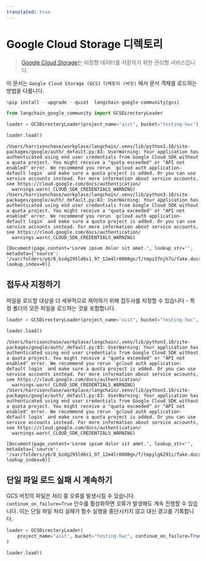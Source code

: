 ```yaml
---
translated: true
---
```


# Google Cloud Storage 디렉토리

>[Google Cloud Storage](https://en.wikipedia.org/wiki/Google_Cloud_Storage)는 비정형 데이터를 저장하기 위한 관리형 서비스입니다.

이 문서는 `Google Cloud Storage (GCS) 디렉토리 (버킷)` 에서 문서 객체를 로드하는 방법을 다룹니다.

```python
%pip install --upgrade --quiet  langchain-google-community[gcs]
```

```python
from langchain_google_community import GCSDirectoryLoader
```

```python
loader = GCSDirectoryLoader(project_name="aist", bucket="testing-hwc")
```

```python
loader.load()
```

```output
/Users/harrisonchase/workplace/langchain/.venv/lib/python3.10/site-packages/google/auth/_default.py:83: UserWarning: Your application has authenticated using end user credentials from Google Cloud SDK without a quota project. You might receive a "quota exceeded" or "API not enabled" error. We recommend you rerun `gcloud auth application-default login` and make sure a quota project is added. Or you can use service accounts instead. For more information about service accounts, see https://cloud.google.com/docs/authentication/
  warnings.warn(_CLOUD_SDK_CREDENTIALS_WARNING)
/Users/harrisonchase/workplace/langchain/.venv/lib/python3.10/site-packages/google/auth/_default.py:83: UserWarning: Your application has authenticated using end user credentials from Google Cloud SDK without a quota project. You might receive a "quota exceeded" or "API not enabled" error. We recommend you rerun `gcloud auth application-default login` and make sure a quota project is added. Or you can use service accounts instead. For more information about service accounts, see https://cloud.google.com/docs/authentication/
  warnings.warn(_CLOUD_SDK_CREDENTIALS_WARNING)
```

```output
[Document(page_content='Lorem ipsum dolor sit amet.', lookup_str='', metadata={'source': '/var/folders/y6/8_bzdg295ld6s1_97_12m4lr0000gn/T/tmpz37njh7u/fake.docx'}, lookup_index=0)]
```

## 접두사 지정하기

파일을 로드할 대상을 더 세부적으로 제어하기 위해 접두사를 지정할 수 있습니다 - 특정 폴더의 모든 파일을 로드하는 것을 포함합니다.

```python
loader = GCSDirectoryLoader(project_name="aist", bucket="testing-hwc", prefix="fake")
```

```python
loader.load()
```

```output
/Users/harrisonchase/workplace/langchain/.venv/lib/python3.10/site-packages/google/auth/_default.py:83: UserWarning: Your application has authenticated using end user credentials from Google Cloud SDK without a quota project. You might receive a "quota exceeded" or "API not enabled" error. We recommend you rerun `gcloud auth application-default login` and make sure a quota project is added. Or you can use service accounts instead. For more information about service accounts, see https://cloud.google.com/docs/authentication/
  warnings.warn(_CLOUD_SDK_CREDENTIALS_WARNING)
/Users/harrisonchase/workplace/langchain/.venv/lib/python3.10/site-packages/google/auth/_default.py:83: UserWarning: Your application has authenticated using end user credentials from Google Cloud SDK without a quota project. You might receive a "quota exceeded" or "API not enabled" error. We recommend you rerun `gcloud auth application-default login` and make sure a quota project is added. Or you can use service accounts instead. For more information about service accounts, see https://cloud.google.com/docs/authentication/
  warnings.warn(_CLOUD_SDK_CREDENTIALS_WARNING)
```

```output
[Document(page_content='Lorem ipsum dolor sit amet.', lookup_str='', metadata={'source': '/var/folders/y6/8_bzdg295ld6s1_97_12m4lr0000gn/T/tmpylg6291i/fake.docx'}, lookup_index=0)]
```

## 단일 파일 로드 실패 시 계속하기

GCS 버킷의 파일은 처리 중 오류를 발생시킬 수 있습니다. `continue_on_failure=True` 인수를 활성화하면 오류가 발생해도 계속 진행할 수 있습니다. 이는 단일 파일 처리 실패가 함수 실행을 중단시키지 않고 대신 경고를 기록합니다.

```python
loader = GCSDirectoryLoader(
    project_name="aist", bucket="testing-hwc", continue_on_failure=True
)
```

```python
loader.load()
```
